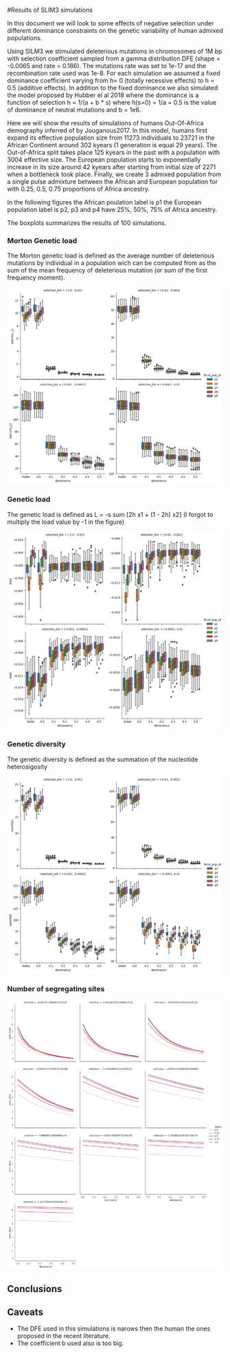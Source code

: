#Results of SLIM3 simulations


In this document we will look to some effects of negative selection under
different dominance constraints on the genetic variability of human admixed
populations. 

Using SILM3 we stimulated deleterious mutations in chromosomes of 1M bp with
selection coefficient sampled from a gamma distribution DFE (shape = -0.0065
and rate = 0.186). The mutations rate was set to 1e-17 and the recombination
rate used was 1e-8. For each simulation we assumed a fixed dominance
coefficient varying from  h= 0 (totally recessive effects) to h = 0.5 (additive
effects).  In addition to the fixed dominance we also simulated the model
proposed by Hubber el al 2018 where the dominance is a function of selection h
= 1/(a + b \* s) where h(s=0) = 1/a = 0.5 is the value of dominance of neutral
mutations and b = 1e6. 

Here we will show the results of simulations of humans Out-Of-Africa demography
inferred of by Jouganous2017. In this model, humans first expand its effective
population size from 11273 individuals to 23721 in the African Continent around
302 kyears (1 generation is equal 29 years). The Out-of-Africa split takes
place 125 kyears in the past with a population with 3004 effective size. The
European population starts to exponentially increase in its size around 42
kyears after starting from initial size of 2271 when a bottleneck took place.
Finally, we create 3 admixed population from a single pulse admixture between
the African and European population for with 0.25, 0.5, 0.75 proportions of
Africa ancestry.  


In the following figures the African poulation label is p1 the European
population label is p2, p3 and p4 have 25\%, 50\%, 75\%  of Africa ancestry.  

The boxplots summarizes the results of 100 simulations. 


### Morton Genetic load  

The Morton genetic load is defined as the average number of deleterious
mutations by individual in a population wich can be computed from as the sum of
the mean frequency of deleterious mutation (or sum of the first frequency
moment). 

![](slim-mu1-bs.png)

### Genetic load 

The genetic load is defined as L = -s sum \[2h x1 + (1 - 2h) x2] 
(I forgot to multiply the load value by -1 in the figure)

![](load_sum_bs.png)


### Genetic diversity

The genetic diversity is defined as the summation of the nucleotide
heterosigosity 

![](htz_sum_bs.png)

### Number of segregating sites 

![](num_sites.png)


## Conclusions 
  

## Caveats 

* The DFE used in this simulations is narows then the human the ones proposed
  in the recent literature. 
* The coefficient b used also is too big. 

